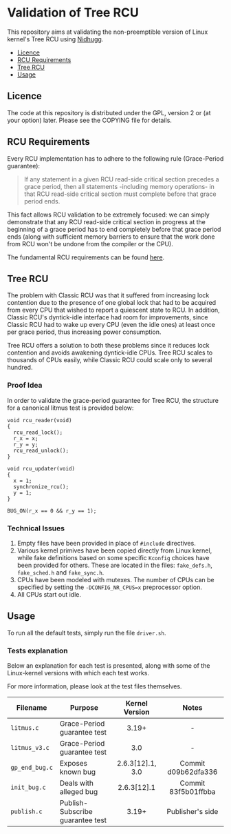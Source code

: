 Validation of Tree RCU
======================


This repository aims at validating the non-preemptible version of
Linux kernel's Tree RCU using [Nidhugg](https://github.com/nidhugg/nidhugg).

* [Licence](#licence)
* [RCU Requirements](#requirements)
* [Tree RCU](#tree)
* [Usage](#usage)

Licence <a name="licence"></a>
-------

The code at this repository is distributed under the GPL, version 2 or (at your option) later.
Please see the COPYING file for details.

RCU Requirements <a name="requirements"></a>
----------------

Every RCU implementation has to adhere to the following rule (Grace-Period guarantee):


> If any statement in a given RCU read-side critical section precedes a grace period,
> then all statements -including memory operations- in that RCU read-side critical
> section must complete before that grace period ends.

This fact allows RCU validation to be extremely focused: we can simply demonstrate that any
RCU read-side critical section in progress at the beginning of a grace period has to end
completely before that grace period ends (along with sufficient memory barriers to ensure that
the work done from RCU won't be undone from the compiler or the CPU).

The fundamental RCU requirements can be found
[here](https://www.kernel.org/doc/Documentation/RCU/Design/Requirements/).

Tree RCU <a name="tree"></a>
--------

The problem with Classic RCU was that it suffered from increasing lock
contention due to the presence of one global lock that had to be acquired from
every CPU that wished to report a quiescent state to RCU.
In addition, Classic RCU's dyntick-idle interface had room for improvements,
since Classic RCU had to wake up every CPU (even the idle ones) at least once
per grace period, thus increasing power consumption.

Tree RCU offers a solution to both these problems since it reduces lock
contention and avoids awakening dyntick-idle CPUs. Tree RCU scales to
thousands of CPUs easily, while Classic RCU could scale only to several hundred.

### Proof Idea

In order to validate the grace-period guarantee for Tree RCU, the structure for
a canonical litmus test is provided below:

	void rcu_reader(void)
	{
	  rcu_read_lock();
	  r_x = x; 
	  r_y = y; 
	  rcu_read_unlock();
	}
	
	void rcu_updater(void)
	{
	  x = 1; 
	  synchronize_rcu();
	  y = 1; 
	}

	BUG_ON(r_x == 0 && r_y == 1);

### Technical Issues

1. Empty files have been provided in place of `#include` directives.
2. Various kernel primives have been copied directly from Linux kernel, while
fake definitions based on some specific `Kconfig` choices have been provided for
others. These are located in the files: `fake_defs.h`, `fake_sched.h` and `fake_sync.h`.
2. CPUs have been modeled with mutexes. The number of CPUs can be specified by setting
the `-DCONFIG_NR_CPUS=x` preprocessor option.
4. All CPUs start out idle.

Usage <a name="usage"></a>
-----

To run all the default tests, simply run the file `driver.sh`.

### Tests explanation

Below an explanation for each test is presented, along with some of the Linux-kernel
versions with which each test works.

For more information, please look at the test files themselves.

| Filename       | Purpose                          |   Kernel Version   |        Notes        |
| -------------  |  ---------------------------     | :----------------: | :-----------------: |
| `litmus.c`     | Grace-Period guarantee test      |     3.19+          |          -          |
| `litmus_v3.c`  | Grace-Period guarantee test      |     3.0            |          -          | 
| `gp_end_bug.c` | Exposes known bug                |  2.6.3[12].1, 3.0  | Commit d09b62dfa336 |
| `init_bug.c`   | Deals with alleged bug           |  2.6.3[12].1       | Commit 83f5b01ffbba |
| `publish.c`    | Publish-Subscribe guarantee test |     3.19+          | Publisher's side    |

